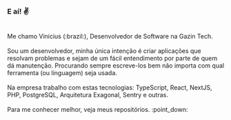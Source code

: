 ### E aí! :v:
<br>
Me chamo Vinicius (:brazil:), Desenvolvedor de Software na Gazin Tech.
<br>
<br>
Sou um desenvolvedor, minha única intenção é criar aplicações que resolvam problemas e sejam de um fácil entendimento por parte de quem dá manutenção. Procurando sempre escreve-los bem não importa com qual ferramenta (ou linguagem) seja usada.
<br>
<br>
Na empresa trabalho com estas tecnologias: TypeScript, React, NextJS, PHP, PostgreSQL, Arquitetura Exagonal, Sentry e outras.
<br>
<br>
Para me conhecer melhor, veja meus repositórios. :point_down: 
